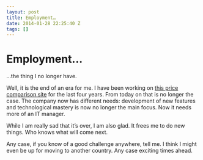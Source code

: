 ```yaml
---
layout: post
title: Employment…
date: 2014-01-28 22:25:40 Z
tags: []
---
```

# Employment…

…the thing I no longer have.

Well, it is the end of an era for me. I have been working on [this price comparison site](https://durchblicker.at) for the last four years. From today on that is no longer the case. The company now has different needs: development of new features and technological mastery is now no longer the main focus. Now it needs more of an IT manager.

While I am really sad that it’s over, I am also glad. It frees me to do new things. Who knows what will come next.

Any case, if you know of a good challenge anywhere, tell me. I think I might even be up for moving to another country. Any case exciting times ahead.
